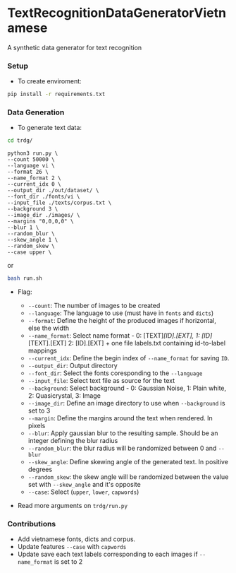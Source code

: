 # TextRecognitionDataGeneratorVietnamese

A synthetic data generator for text recognition


### Setup

- To create enviroment: 
```bash
pip install -r requirements.txt
```

### Data Generation

- To generate text data:
```bash
cd trdg/
```

```
python3 run.py \
--count 50000 \
--language vi \
--format 26 \
--name_format 2 \
--current_idx 0 \
--output_dir ./out/dataset/ \
--font_dir ./fonts/vi \
--input_file ./texts/corpus.txt \
--background 3 \
--image_dir ./images/ \
--margins "0,0,0,0" \
--blur 1 \
--random_blur \
--skew_angle 1 \
--random_skew \
--case upper \
```

or 
```bash 
bash run.sh
```

- Flag:
    - `--count`: The number of images to be created
    - `--language`: The language to use (must have in `fonts` and `dicts`)
    - `--format`: Define the height of the produced images if horizontal, else the width
    - `--name_format`: Select name format - 0: [TEXT]_[ID].[EXT], 1: [ID]_[TEXT].[EXT] 2: [ID].[EXT] + one file labels.txt containing id-to-label mappings
    - `--current_idx`: Define the begin index of `--name_format` for saving `ID`.
    - `--output_dir`: Output directory
    - `--font_dir`: Select the fonts coresponding to the `--language`
    - `--input_file`: Select text file as source for the text
    - `--background`: Select background - 0: Gaussian Noise, 1: Plain white, 2: Quasicrystal, 3: Image
    - `--image_dir`: Define an image directory to use when `--background` is set to 3
    - `--margin`: Define the margins around the text when rendered. In pixels
    - `--blur`: Apply gaussian blur to the resulting sample. Should be an integer defining the blur radius
    - `--random_blur`: the blur radius will be randomized between 0 and `--blur`
    - `--skew_angle`: Define skewing angle of the generated text. In positive degrees
    - `--random_skew`: the skew angle will be randomized between the value set with `--skew_angle` and it's opposite
    - `--case`: Select (`upper`, `lower`, `capwords`)

- Read more arguments on `trdg/run.py`

### Contributions

- Add vietnamese fonts, dicts and corpus.
- Update features `--case` with `capwords`
- Update save each text labels corresponding to each images if `--name_format` is set to 2
